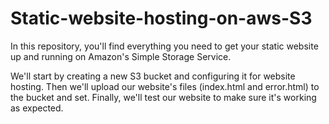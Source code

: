 # Static-website-hosting-on-aws-S3

In this repository, you'll find everything you need to get your static website up and running on Amazon's Simple Storage Service. 

We'll start by creating a new S3 bucket and configuring it for website hosting. Then we'll upload our website's files (index.html and error.html) to the bucket and set. Finally, we'll test our website to make sure it's working as expected. 
